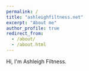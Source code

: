 ```yaml
---
permalink: /
title: "ashleighfiltness.net"
excerpt: "About me"
author_profile: true
redirect_from: 
  - /about/
  - /about.html
---
```


Hi, I'm Ashleigh Filtness.
